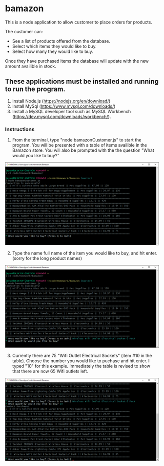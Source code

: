 # bamazon

This is a node application to allow customer to place orders for products. 

The customer can:

* See a list of products offered from the database.
* Select which items they would like to buy.
* Select how many they would like to buy.

Once they have purchased items the database will update with the new amount availible in stock. 

## These applications must be installed and running to run the program.

1. Install Node.js (https://nodejs.org/en/download/)
2. Install MySql (https://www.mysql.com/downloads/) 
3. Install a MySQL developer tool such as MySQL Workbench (https://dev.mysql.com/downloads/workbench/).

###  Instructions

1. From the terminal, type "node bamazonCustomer.js" to start the program. You will be presented with a table of items availible in the Bamazon store. You will also be prompted with the the question "What would you like to buy?"

<img src="images/image1.png">


2. Type the name full name of the item you would like to buy, and hit enter. (sorry for the long product names)

<img src="images/image2.png">

3. Currently there are 75 "Wifi Outlet Electrical Sockets" (item #10 in the table). Choose the number you would like to puchase and hit enter. I typed "10" for this example. Immediately the table is revised to show that there are now 65 Wifi outlets left.

<img src="images/image3.png">



